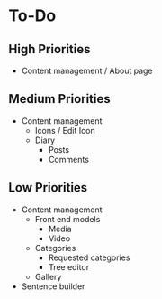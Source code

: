 # To-Do

## High Priorities

- Content management / About page

## Medium Priorities

- Content management
  - Icons / Edit Icon
  - Diary
    - Posts
    - Comments

## Low Priorities

- Content management
  - Front end models
    - Media
    - Video
  - Categories
    - Requested categories
    - Tree editor
  - Gallery
- Sentence builder
